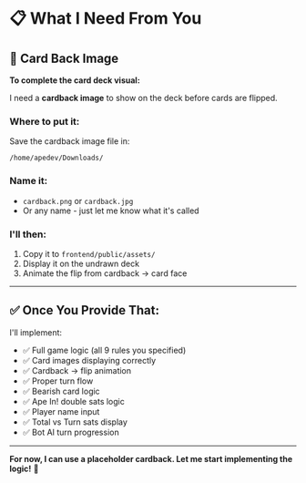 # 📋 What I Need From You

## 🎴 Card Back Image

**To complete the card deck visual:**

I need a **cardback image** to show on the deck before cards are flipped.

### Where to put it:
Save the cardback image file in:
```
/home/apedev/Downloads/
```

### Name it:
- `cardback.png` or `cardback.jpg`
- Or any name - just let me know what it's called

### I'll then:
1. Copy it to `frontend/public/assets/`
2. Display it on the undrawn deck
3. Animate the flip from cardback → card face

---

## ✅ Once You Provide That:

I'll implement:
- ✅ Full game logic (all 9 rules you specified)
- ✅ Card images displaying correctly  
- ✅ Cardback → flip animation
- ✅ Proper turn flow
- ✅ Bearish card logic
- ✅ Ape In! double sats logic
- ✅ Player name input
- ✅ Total vs Turn sats display
- ✅ Bot AI turn progression

---

**For now, I can use a placeholder cardback. Let me start implementing the logic!** 🚀





